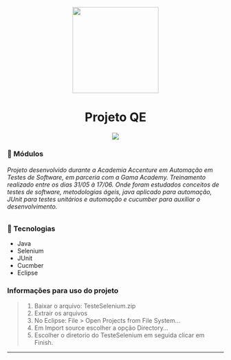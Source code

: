 <div align="center">
    <img src="https://xpcorp.gama.academy/assets/logo-nav-black-478b995c681064a54339fa14e4885288162d2cb9c6a8ddca326315622f0a25cf.svg" width="200">
    <h1>Projeto QE</h1>
</div>

<div align="center">
    <img src="video.gif">
</div>


### :memo: Módulos

###### Projeto desenvolvido durante a Academia Accenture em Automação em Testes de Software, em parceria com a Gama Academy. Treinamento realizado entre os dias 31/05 à 17/06. Onde foram estudados conceitos de testes de software, metodologias ágeis, java aplicado para automação, JUnit para testes unitários e automação e cucumber para auxiliar o desenvolvimento.


### :hammer: Tecnologias
<ul>
    <li>Java</li>
    <li>Selenium</li>
    <li>JUnit</li>
    <li>Cucmber</li>
    <li>Eclipse</li>
</ul>

### Informações para uso do projeto
> 1. Baixar o arquivo: TesteSelenium.zip
> 2. Extrair os arquivos
> 3. No Eclipse: File > Open Projects from File System...
> 4. Em Import source escolher a opção Directory... 
> 5. Escolher o diretorio do TesteSelenium em seguida clicar em Finish.

<hr>
